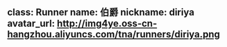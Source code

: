 class: Runner
name: 伯爵
nickname: diriya
avatar_url: http://img4ye.oss-cn-hangzhou.aliyuncs.com/tna/runners/diriya.png
---
